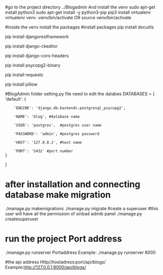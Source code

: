 #go to the project directory ../Blogadmin And install the venv
sudo apt-get install python3
sudo apt-get install -y python3-pip
pip3 install virtualenv
virtualenv venv
.venv/bin/activate OR source venv/bin/activate

#inside the venv install the packages
#install packages
pip install docutils

pip install djangorestframework

pip install django-ckeditor

pip install django-cors-headers

pip install psycopg2-binary

pip install requests 

pip install pillow

#BlogAdmin folder setting.py file need to edit the databes
DATABASES = {
    'default': {
       
        'ENGINE': 'django.db.backends.postgresql_psycopg2',
        
        'NAME': 'blog', #database name

        'USER': 'postgres',  #postgres user name

        'PASSWORD': 'admin', #postgres password

        'HOST': '127.0.0.1', #host name

        'PORT': '5432' #port number
    }
}


# after installation and connecting database make migration
./manage.py makemigrations
./manage.py migrate
#ceate a superuser
#this user will have all the permission of sinbad admib panel
./manage.py createsuperuser

# run the project Port address
./manage.py runserver Portaddress
Example: ./manage.py runserver 8000





#the api address Http//hostadress:port/api/blogs/
Example:http://127.0.0.1:8000/api/blogs/